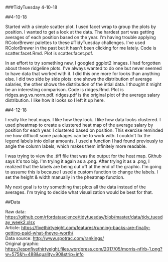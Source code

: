 ###TidyTuesday 4-10-18

##4-10-18

Started with a simple scatter plot. I used facet wrap to group the plots by position. I wanted to get a look at the data. The hardest part was getting averages of each position based on the year. I'm having trouble applying RColorBrewer palettes to these #TidyTuesday challenges. I've used RColorBrewer in the past but it hasn't been clicking for me lately. Code is scatter.facet.Rmd. Plot is scatter.facet.pdf.

In an effort to try something new, I googled ggplot2 images. I had forgotten about these ridgeline plots. I've always wanted to do one but never seemed to have data that worked with it. I did this one more for looks than anything else. I did two side by side plots: one shows the distribution of average salaries, the other shows the distribution of the intial data. I thought it might be an interesting comparison. Code is ridges.Rmd. Plot is ridges.avg.vs.norm.pdf. ridges.pdf is the original plot of the average salary distribution. I like how it looks so I left it up here. 

##4-12-18

I really like heat maps. I like how they look. I like how data looks clustered. I used pheatmap to create a clustered heat map of the average salary by position for each year. I clustered based on position. This exercise reminded me how diffiuclt some packages can be to work with. I couldn't fix the legend labels into dollar amounts. I used a function I had found previously to angle the column labels, which makes them infinitely more readable. 

I was trying to view the .tiff file that was the output for the heat map. Github says it's too big. I'm trying it again as a .png. After trying it as a .png, I realized that the labels are being cut off at the end of the graphic. I'm going to assume this is because I used a custom function to change the labels. I set the height & width manually in the pheatmap function.

My next goal is to try something that plots all the data instead of the averages. I'm trying to decide what visualization would be best for that. 

##Data

Raw data: https://github.com/rfordatascience/tidytuesday/blob/master/data/tidy_tuesday_week2.xlsx <br />
Article: https://fivethirtyeight.com/features/running-backs-are-finally-getting-paid-what-theyre-worth/ <br />
Data source: http://www.spotrac.com/rankings/ <br />
Original graphic: https://espnfivethirtyeight.files.wordpress.com/2017/05/morris-nflrb-1.png?w=575&h=488&quality=90&strip=info <br />
